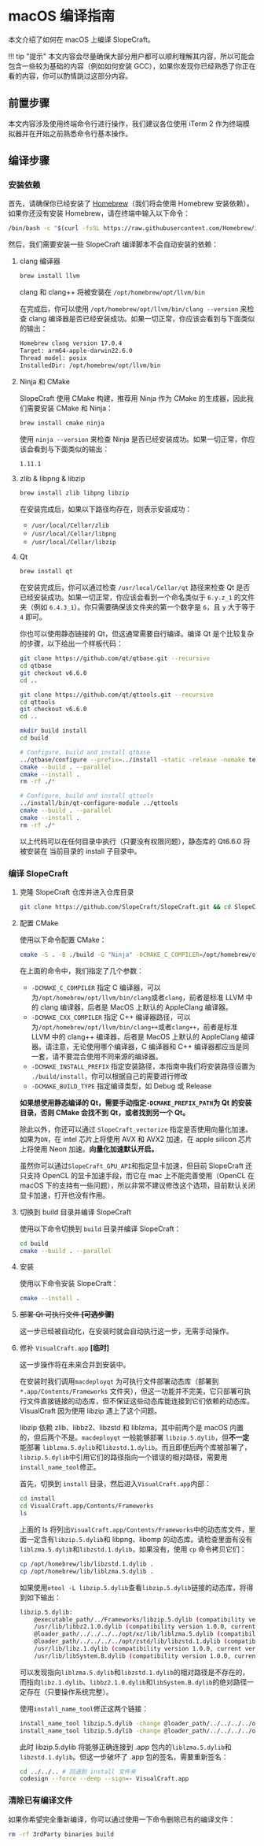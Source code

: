 # macOS 编译指南

本文介绍了如何在 macOS 上编译 SlopeCraft。

!!! tip "提示"
    本文内容会尽量确保大部分用户都可以顺利理解其内容，所以可能会包含一些较为基础的内容（例如如何安装 GCC），如果你发现你已经熟悉了你正在看的内容，你可以酌情跳过这部分内容。

## 前置步骤

本文内容涉及使用终端命令行进行操作，我们建议各位使用 iTerm 2 作为终端模拟器并在开始之前熟悉命令行基本操作。

## 编译步骤

### 安装依赖

首先，请确保你已经安装了 [Homebrew](https://brew.sh/)（我们将会使用 Homebrew 安装依赖）。如果你还没有安装 Homebrew，请在终端中输入以下命令：

```bash
/bin/bash -c "$(curl -fsSL https://raw.githubusercontent.com/Homebrew/install/HEAD/install.sh)"
```

然后，我们需要安装一些 SlopeCraft 编译脚本不会自动安装的依赖：

1. clang 编译器

    ```bash
    brew install llvm
    ```

    clang 和 clang++ 将被安装在 `/opt/homebrew/opt/llvm/bin`

    在完成后，你可以使用 `/opt/homebrew/opt/llvm/bin/clang --version` 来检查 clang 编译器是否已经安装成功。如果一切正常，你应该会看到与下面类似的输出：
    ```bash
    Homebrew clang version 17.0.4
    Target: arm64-apple-darwin22.6.0
    Thread model: posix
    InstalledDir: /opt/homebrew/opt/llvm/bin
    ```

2. Ninja 和 CMake

    SlopeCraft 使用 CMake 构建，推荐用 Ninja 作为 CMake 的生成器，因此我们需要安装 CMake 和 Ninja：

    ```bash
    brew install cmake ninja
    ```

    使用 `ninja --version` 来检查 Ninja 是否已经安装成功。如果一切正常，你应该会看到与下面类似的输出：

    ```bash
    1.11.1
    ```

3. zlib & libpng & libzip

    ```bash
    brew install zlib libpng libzip
    ```

    在安装完成后，如果以下路径均存在，则表示安装成功：

    - `/usr/local/Cellar/zlib`
    - `/usr/local/Cellar/libpng`
    - `/usr/local/Cellar/libzip`

4. Qt

    ```bash
    brew install qt
    ```

    在安装完成后，你可以通过检查 `/usr/local/Cellar/qt` 路径来检查 Qt 是否已经安装成功。如果一切正常，你应该会看到一个命名类似于 `6.y.z_1` 的文件夹（例如 `6.4.3_1`）。你只需要确保该文件夹的第一个数字是 `6`，且 `y` 大于等于 `4` 即可。

    你也可以使用静态链接的 Qt，但这通常需要自行编译。编译 Qt 是个比较复杂的步骤，以下给出一个样板代码：
    ```bash
    git clone https://github.com/qt/qtbase.git --recursive
    cd qtbase 
    git checkout v6.6.0
    cd ..

    git clone https://github.com/qt/qttools.git --recursive
    cd qttools
    git checkout v6.6.0
    cd ..
    
    mkdir build install
    cd build

    # Configure, build and install qtbase
    ../qtbase/configure --prefix=../install -static -release -nomake tests -skip qtdoc
    cmake --build . --parallel
    cmake --install .
    rm -rf ./*

    # Configure, build and install qttools
    ../install/bin/qt-configure-module ../qttools
    cmake --build . --parallel
    cmake --install .
    rm -rf ./*
    ```
    以上代码可以在任何目录中执行（只要没有权限问题），静态库的 Qt6.6.0 将被安装在 当前目录的 install 子目录中。

### 编译 SlopeCraft

1. 克隆 SlopeCraft 仓库并进入仓库目录

    ```bash
    git clone https://github.com/SlopeCraft/SlopeCraft.git && cd SlopeCraft
    ```

2. 配置 CMake

    使用以下命令配置 CMake：

    ```bash
    cmake -S . -B ./build -G "Ninja" -DCMAKE_C_COMPILER=/opt/homebrew/opt/llvm/bin/clang -DCMAKE_CXX_COMPILER=/opt/homebrew/opt/llvm/bin/clang++ -DCMAKE_INSTALL_PREFIX=./build/install -DCMAKE_BUILD_TYPE=Debug
    ```


    在上面的命令中，我们指定了几个参数：

    - `-DCMAKE_C_COMPILER` 指定 C 编译器，可以为`/opt/homebrew/opt/llvm/bin/clang`或者`clang`，前者是标准 LLVM 中的 clang 编译器，后者是 MacOS 上默认的 AppleClang 编译器。
    - `-DCMAKE_CXX_COMPILER` 指定 C++ 编译器路径，可以为`/opt/homebrew/opt/llvm/bin/clang++`或者`clang++`，前者是标准 LLVM 中的 clang++ 编译器，后者是 MacOS 上默认的 AppleClang 编译器。请注意，无论使用哪个编译器，C 编译器和 C++ 编译器都应当是同一套，请不要混合使用不同来源的编译器。
    - `-DCMAKE_INSTALL_PREFIX` 指定安装路径，本指南中我们将安装路径设置为 `./build/install`，你可以根据自己的需要进行修改
    - `-DCMAKE_BUILD_TYPE` 指定编译类型，如 Debug 或 Release

    **如果想使用静态编译的 Qt，需要手动指定`-DCMAKE_PREFIX_PATH`为 Qt 的安装目录，否则 CMake 会找不到 Qt，或者找到另一个 Qt。**

    除此以外，你还可以通过 `SlopeCraft_vectorize` 指定是否使用向量化加速。如果为`ON`，在 intel 芯片上将使用 AVX 和 AVX2 加速，在 apple silicon 芯片上将使用 Neon 加速。**向量化加速默认开启。**

    虽然你可以通过`SlopeCraft_GPU_API`和指定显卡加速，但目前 SlopeCraft 还只支持 OpenCL 的显卡加速手段，而它在 mac 上不能完善使用（OpenCL 在 macOS 下的支持有一些问题），所以非常不建议修改这个选项，目前默认关闭显卡加速，打开也没有作用。


3. 切换到 build 目录并编译 SlopeCraft

    使用以下命令切换到 `build` 目录并编译 SlopeCraft：

    ```bash
    cd build
    cmake --build . --parallel
    ```

4. 安装

    使用以下命令安装 SlopeCraft：

    ```bash
    cmake --install .
    ```

5. ~~部署 Qt 可执行文件 **\[可选步骤\]**~~
   
   这一步已经被自动化，在安装时就会自动执行这一步，无需手动操作。

6. 修补 `VisualCraft.app` **\[临时\]**

    这一步操作将在未来合并到安装中。

    在安装时我们调用`macdeployqt` 为可执行文件部署动态库（部署到 `*.app/Contents/Frameworks` 文件夹），但这一功能并不完美，它只部署可执行文件直接链接的动态库，但不保证这些动态库能连接到它们依赖的动态库。VisualCraft 因为使用 libzip 遇上了这个问题。

    libzip 依赖 zlib、libbz2、libzstd 和 liblzma，其中前两个是 macOS 内置的，但后两个不是。`macdeployqt` 一般能够部署 `libzip.5.dylib`，但**不一定**能部署 `liblzma.5.dylib`和`libzstd.1.dylib`。而且即便后两个库被部署了，`libzip.5.dylib`中引用它们的路径指向一个错误的相对路径，需要用`install_name_tool`修正。

    首先，切换到 `install` 目录，然后进入`VisualCraft.app`内部：

    ```bash
    cd install
    cd VisualCraft.app/Contents/Frameworks
    ls
    ```

    上面的 ls 将列出`VisualCraft.app/Contents/Frameworks`中的动态库文件，里面一定含有`libzip.5.dylib`和 libpng、libomp 的动态库。请检查里面有没有`liblzma.5.dylib`和`libzstd.1.dylib`，如果没有，使用 `cp` 命令拷贝它们：
    ```bash
    cp /opt/homebrew/lib/libzstd.1.dylib .
    cp /opt/homebrew/lib/liblzma.5.dylib .
    ```

    如果使用`otool -L libzip.5.dylib`查看`libzip.5.dylib`链接的动态库，将得到如下输出：
    ```bash
    libzip.5.dylib:
        @executable_path/../Frameworks/libzip.5.dylib (compatibility version 5.0.0, current version 5.5.0)
        /usr/lib/libbz2.1.0.dylib (compatibility version 1.0.0, current version 1.0.8)
        @loader_path/../../../../opt/xz/lib/liblzma.5.dylib (compatibility version 10.0.0, current version 10.4.0)
        @loader_path/../../../../opt/zstd/lib/libzstd.1.dylib (compatibility version 1.0.0, current version 1.5.5)
        /usr/lib/libz.1.dylib (compatibility version 1.0.0, current version 1.2.11)
        /usr/lib/libSystem.B.dylib (compatibility version 1.0.0, current version 1319.100.3)
    ```
    可以发现指向`liblzma.5.dylib`和`libzstd.1.dylib`的相对路径是不存在的，而指向`libz.1.dylib`、`libbz2.1.0.dylib`和`libSystem.B.dylib`的绝对路径一定存在（只要操作系统完整）。
    
    使用`install_name_tool`修正这两个链接：
    ```bash
    install_name_tool libzip.5.dylib -change @loader_path/../../../../opt/xz/lib/liblzma.5.dylib @loader_path/liblzma.5.dylib
    install_name_tool libzip.5.dylib -change @loader_path/../../../../opt/zstd/lib/libzstd.1.dylib @loader_path/libzstd.1.dylib
    ```

    此时 libzip.5.dylib 将能够正确连接到 .app 包内的`liblzma.5.dylib`和`libzstd.1.dylib`。但这一步破坏了 .app 包的签名，需要重新签名：

    ```bash
    cd ../../.. # 回退到 install 文件夹
    codesign --force --deep --sign=- VisualCraft.app
    ```

### 清除已有编译文件

如果你希望完全重新编译，你可以通过使用一下命令删除已有的编译文件：

```bash
rm -rf 3rdParty binaries build
```
